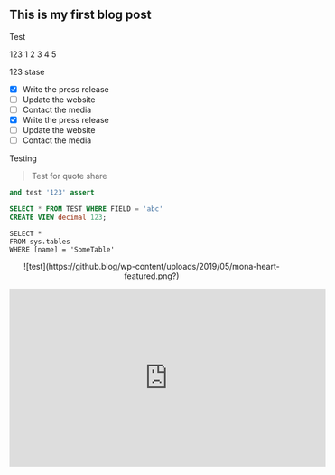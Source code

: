 ## This is my first blog post

Test

123
1
2
3
4
5

123
stase


- [x] Write the press release
- [ ] Update the website
- [ ] Contact the media
- [x] Write the press release
- [ ] Update the website
- [ ] Contact the media

Testing

> Test for quote share

```python
and test '123' assert
```

```SQL
SELECT * FROM TEST WHERE FIELD = 'abc'
CREATE VIEW decimal 123;
```

```TSQL
SELECT *
FROM sys.tables
WHERE [name] = 'SomeTable'
```
<p align="center">
![test](https://github.blog/wp-content/uploads/2019/05/mona-heart-featured.png?)
</p>
<p align="center">
<iframe width="560" height="315" src="https://www.youtube.com/embed/MVMKpcbCn4M" title="YouTube video player" frameborder="0" allow="accelerometer; autoplay; clipboard-write; encrypted-media; gyroscope; picture-in-picture" allowfullscreen></iframe>
</p>